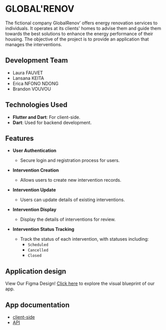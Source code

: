 # GLOBAL'RENOV

The fictional company GlobalRenov’ offers energy renovation services to individuals. It operates at its clients' homes to advise them and guide them towards the best solutions to enhance the energy performance of their housing.
The objective of the project is to provide an application that manages the interventions.



## Development Team

* Laura FAUVET
* Lansana KEITA
* Erica NFONO NDONG
* Brandon VOUVOU

## Technologies Used
- **Flutter and Dart**: For client-side.
- **Dart**: Used for backend development.

## Features

- **User Authentication**
  - Secure login and registration process for users.

- **Intervention Creation**
  - Allows users to create new intervention records.

- **Intervention Update**
  - Users can update details of existing interventions.

- **Intervention Display**
  - Display the details of interventions for review.

- **Intervention Status Tracking**
  - Track the status of each intervention, with statuses including:
    - `Scheduled`
    - `Cancelled`
    - `Closed`

## Application design
View Our Figma Design! [Click here](https://www.figma.com/file/HLg5nhoug9jV8hKQQ1aMzx/Flutter?type=design&node-id=0%3A1&mode=design&t=M9ne8EXaKI4COWq0-1) to explore the visual blueprint of our app.


## App documentation
* [client-side](./global-renov-client/README.md)
* [API](./global-renov-api/README.md)

